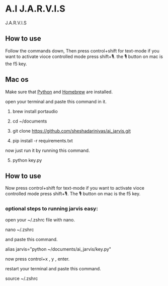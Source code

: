 # A.I J.A.R.V.I.S

J.A.R.V.I.S




## How to use

Follow the commands down, Then press control+shift for text-mode if you want to activate vioce controlled mode press shift+🎙️. the 🎙️ button on mac is the f5 key.

## Mac os

Make sure that [Python](https://www.python.org) and [Homebrew](https://brew.sh) are installed.

open your terminal and paste this command in it.

1. brew install portaudio

2. cd ~/documents

3. git clone https://github.com/sheshadarinivas/ai_jarvis.git

4. pip install -r requirements.txt

now just run it by running this command.

5. python key.py
## How to use

Now press control+shift for text-mode if you want to activate vioce controlled mode press shift+🎙️. The 🎙️ button on mac is the f5 key.

### optional steps to running jarvis easy:

open your ~/.zshrc file with nano.

nano ~/.zshrc

and paste this command.

alias jarvis="python ~/documents/ai_jarvis/key.py"

now press control+x , y , enter.

restart your terminal and paste this command.

source ~/.zshrc

